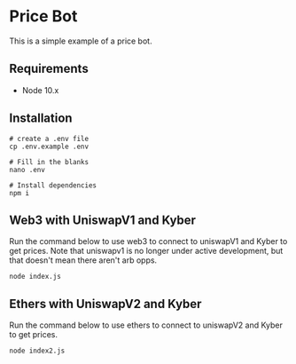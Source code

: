 # Price Bot
This is a simple example of a price bot. 

## Requirements
- Node 10.x

## Installation
```
# create a .env file
cp .env.example .env

# Fill in the blanks
nano .env

# Install dependencies
npm i

```

## Web3 with UniswapV1 and Kyber

Run the command below to use web3 to connect to uniswapV1 and Kyber to get prices. 
Note that uniswapv1 is no longer under active development, but that doesn't mean there aren't arb opps.

```
node index.js
```

## Ethers with UniswapV2 and Kyber

Run the command below to use ethers to connect to uniswapV2 and Kyber to get prices.

```
node index2.js
```